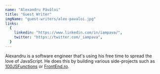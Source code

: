 ```yaml
---
name: "Alexandru Păvăloi"
title: "Guest Writer"
imgName: "guest-writers/alex-pavaloi.jpg"
links:
  {
    linkedin: "https://www.linkedin.com/in/iampava/",
    twitter: "https://twitter.com/_iampava",
  }
---
```


Alexandru is a software engineer that's using his free time to spread the love of JavaScript. He does this by building various side-projects such as [100JSFunctions](https://100JSFunctions.com) or [FrontEnd.ro](https://frontend.ro).
